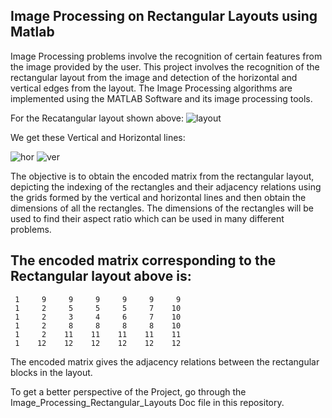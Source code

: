 ## Image Processing on Rectangular Layouts using Matlab

Image Processing problems involve the recognition of certain features from the image provided by the user. This project involves the recognition of the rectangular layout from the image and detection of the horizontal and vertical edges from the layout. The Image Processing algorithms are implemented using the MATLAB Software and its image processing tools.

For the Recatangular layout shown above:
![layout](https://user-images.githubusercontent.com/40790714/84437156-2c5fe800-ac52-11ea-9622-87089680fefd.png)

We get these Vertical and Horizontal lines:

![hor](https://user-images.githubusercontent.com/40790714/84437421-94163300-ac52-11ea-8f7b-613e3060818c.png)
![ver](https://user-images.githubusercontent.com/40790714/84437428-96788d00-ac52-11ea-9d3f-64f6089f246a.png)

The objective is to obtain the encoded matrix from the rectangular layout, depicting the indexing of the rectangles and their adjacency relations using the grids formed by the vertical and horizontal lines and then obtain the dimensions of all the rectangles. The dimensions of the rectangles will be used to find their aspect ratio which can be used in many different problems. 

## The encoded matrix corresponding to the Rectangular layout above is:
     1     9     9     9     9     9     9
     1     2     5     5     5     7    10
     1     2     3     4     6     7    10
     1     2     8     8     8     8    10
     1     2    11    11    11    11    11
     1    12    12    12    12    12    12

The encoded matrix gives the adjacency relations between the rectangular blocks in the layout.

To get a better perspective of the Project, go through the Image_Processing_Rectangular_Layouts Doc file in this repository.
